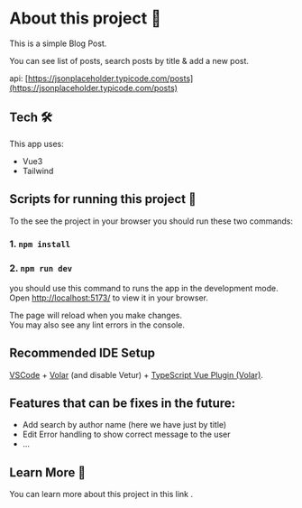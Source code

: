 # About this project :herb:

This is a simple Blog Post.

You can see list of posts, search posts by title & add a new post.

api: [https://jsonplaceholder.typicode.com/posts](https://jsonplaceholder.typicode.com/posts)


## Tech :hammer_and_wrench:
This app uses:
- Vue3 
- Tailwind

## Scripts for running this project :pencil:
To the see the project in your browser you should run these two commands:
### 1. `npm install`

### 2. `npm run dev`

you should use this command to runs the app in the development mode.\
Open [http://localhost:5173/](http://localhost:5173/) to view it in your browser.

The page will reload when you make changes.\
You may also see any lint errors in the console.


## Recommended IDE Setup

[VSCode](https://code.visualstudio.com/) + [Volar](https://marketplace.visualstudio.com/items?itemName=Vue.volar) (and disable Vetur) + [TypeScript Vue Plugin (Volar)](https://marketplace.visualstudio.com/items?itemName=Vue.vscode-typescript-vue-plugin).

## Features that can be fixes in the future:

- Add search by author name  (here we have just by title)
- Edit Error handling to show correct message to the user
- ...

## Learn More :open_book:

You can learn more about this project in this link [](...).
